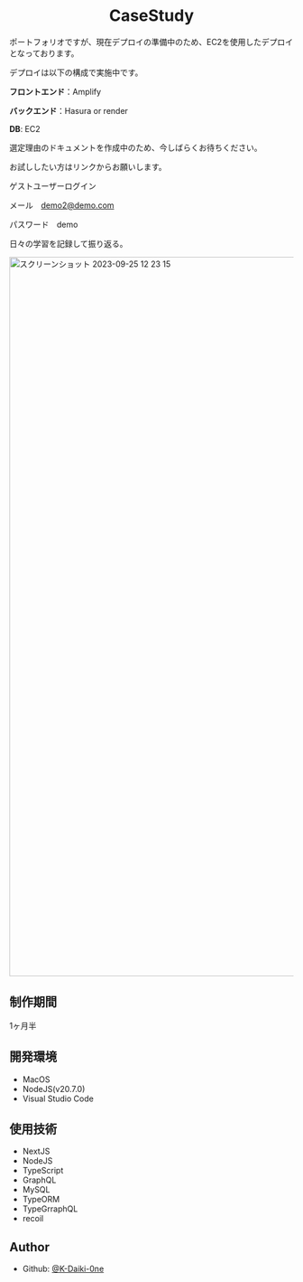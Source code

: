 <h1 align="center">CaseStudy</h1>

ポートフォリオですが、現在デプロイの準備中のため、EC2を使用したデプロイとなっております。

デプロイは以下の構成で実施中です。

**フロントエンド**：Amplify

**バックエンド**：Hasura or render

**DB**: EC2

選定理由のドキュメントを作成中のため、今しばらくお待ちください。

お試ししたい方はリンクからお願いします。

ゲストユーザーログイン

メール　demo2@demo.com

パスワード　demo

日々の学習を記録して振り返る。

<img width="1273" alt="スクリーンショット 2023-09-25 12 23 15" src="https://github.com/K-Daiki-0ne/CS-CaseStudy/assets/51228144/7006f0fb-f91e-46d6-9a8b-c5cf107a2407">

## 制作期間
1ヶ月半

## 開発環境
- MacOS
- NodeJS(v20.7.0)
- Visual Studio Code

## 使用技術
- NextJS
- NodeJS
- TypeScript
- GraphQL
- MySQL
- TypeORM
- TypeGrraphQL
- recoil

## Author
* Github: [@K-Daiki-0ne](https://github.com/K-Daiki-0ne)
